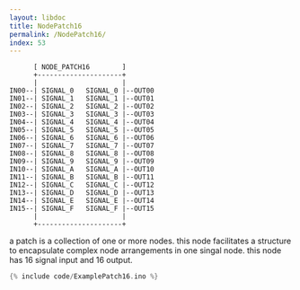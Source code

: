 ```yaml
---
layout: libdoc
title: NodePatch16
permalink: /NodePatch16/
index: 53
---
```


          [ NODE_PATCH16        ]       
          +---------------------+       
          |                     |       
    IN00--| SIGNAL_0   SIGNAL_0 |--OUT00
    IN01--| SIGNAL_1   SIGNAL_1 |--OUT01
    IN02--| SIGNAL_2   SIGNAL_2 |--OUT02
    IN03--| SIGNAL_3   SIGNAL_3 |--OUT03
    IN04--| SIGNAL_4   SIGNAL_4 |--OUT04
    IN05--| SIGNAL_5   SIGNAL_5 |--OUT05
    IN06--| SIGNAL_6   SIGNAL_6 |--OUT06
    IN07--| SIGNAL_7   SIGNAL_7 |--OUT07
    IN08--| SIGNAL_8   SIGNAL_8 |--OUT08
    IN09--| SIGNAL_9   SIGNAL_9 |--OUT09
    IN10--| SIGNAL_A   SIGNAL_A |--OUT10
    IN11--| SIGNAL_B   SIGNAL_B |--OUT11
    IN12--| SIGNAL_C   SIGNAL_C |--OUT12
    IN13--| SIGNAL_D   SIGNAL_D |--OUT13
    IN14--| SIGNAL_E   SIGNAL_E |--OUT14
    IN15--| SIGNAL_F   SIGNAL_F |--OUT15
          |                     |       
          +---------------------+       

a patch is a collection of one or more nodes. this node facilitates a structure to encapsulate complex node arrangements in one singal node. this node has 16 signal input and 16 output.


```c
{% include code/ExamplePatch16.ino %}
```

